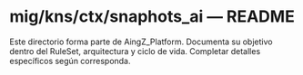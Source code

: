 # mig/kns/ctx/snaphots_ai — README

Este directorio forma parte de AingZ_Platform. Documenta su objetivo dentro del RuleSet, arquitectura y ciclo de vida. Completar detalles específicos según corresponda.
